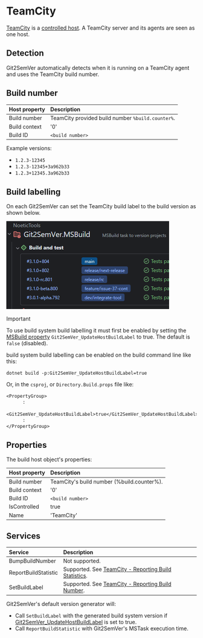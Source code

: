 ﻿---
uid: teamcity
---

# TeamCity

[TeamCity](https://www.jetbrains.com/teamcity/) is a [controlled host](xref:glossary#controlled-host). A TeamCity server and its agents are seen as one host.

## Detection

Git2SemVer automatically detects when it is running on a TeamCity agent and uses the TeamCity build number.

## Build number

| Host property | Description  |
|:--            |:--           |
| Build number  | TeamCity provided build number `%build.counter%`. |
| Build context | '0'          |
| Build ID      | `<build number>`  |

Example versions: 
* `1.2.3-12345`
* `1.2.3-12345+3a962b33`
* `1.2.3+12345.3a962b33`

## Build labelling

On each Git2SemVer can set the TeamCity build label to the build version as shown below.

![TeamCity build labeling example](../../../../Images/TeamCity-BuildLabels.png "TeamCity build labeling")

> [!IMPORTANT]
> To use build system build labelling it must first be enabled by setting the [MSBuild property](xref:versioning-msbuild-properties) `Git2SemVer_UpdateHostBuildLabel` to true.
> The default is `false` (disabled).

build system build labelling can be enabled on the build command line like this:

```
dotnet build -p:Git2SemVer_UpdateHostBuildLabel=true
```

Or, in the `csproj`, or `Directory.Build.props` file like:

```
<PropertyGroup>
      :
  <Git2SemVer_UpdateHostBuildLabel>true</Git2SemVer_UpdateHostBuildLabel>
      :
</PropertyGroup>
```

## Properties

The build host object's properties:

| Host property | Description      |
|:--            |:--               |
| Build number  | TeamCity's build number (%build.counter%). |
| Build context | '0'              |
| Build ID      | `<build number>` |
| IsControlled  | true             |
| Name          | 'TeamCity'       |

## Services

| Service               | Description     |
|:--                    |:--              |
| BumpBuildNumber       | Not supported.  |
| ReportBuildStatistic  | Supported. See [TeamCity - Reporting Build Statistics](https://www.jetbrains.com/help/teamcity/service-messages.html#Reporting+Build+Statistics). |
| SetBuildLabel         | Supported. See [TeamCity - Reporting Build Number](https://www.jetbrains.com/help/teamcity/service-messages.html#Reporting+Build+Number). |

Git2SemVer's default version generator will:

* Call `SetBuildLabel` with the generated build system version if [Git2SemVer_UpdateHostBuildLabel](xref:versioning-msbuild-properties##inputs) is set to true.
* Call `ReportBuildStatistic` with Git2SemVer's MSTask execution time.